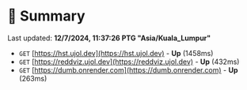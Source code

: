 # 📖 Summary
Last updated: **12/7/2024, 11:37:26 PTG "Asia/Kuala_Lumpur"**

- `GET` [https://hst.ujol.dev](https://hst.ujol.dev) - **Up** (1458ms)
- `GET` [https://reddviz.ujol.dev](https://reddviz.ujol.dev) - **Up** (432ms)
- `GET` [https://dumb.onrender.com](https://dumb.onrender.com) - **Up** (263ms)
